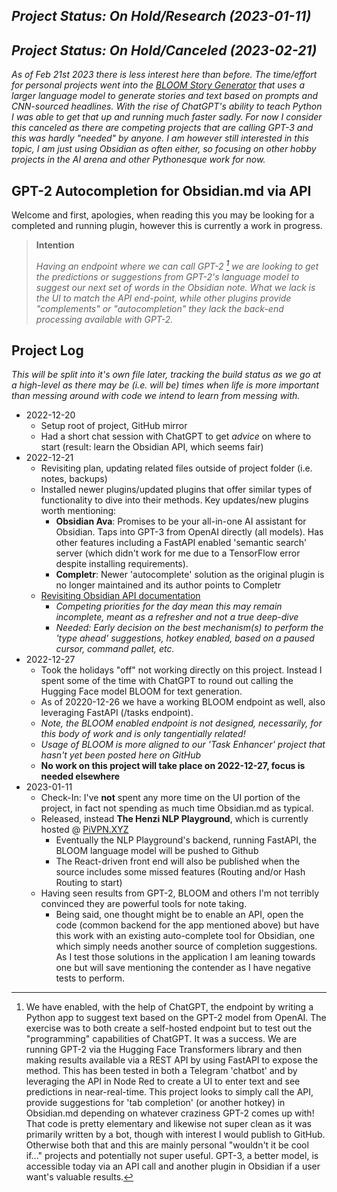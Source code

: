 ## _Project Status: **On Hold/Research (2023-01-11)**_

## _Project Status: **On Hold/Canceled (2023-02-21)**_

*As of Feb 21st 2023 there is less interest here than before. The time/effort for personal projects went into the [BLOOM Story Generator](https://nlp.henzi.org) that uses a larger language model to generate stories and text based on prompts and CNN-sourced headlines. With the rise of ChatGPT's ability to teach Python I was able to get that up and running much faster sadly. For now I consider this canceled as there are competing projects that are calling GPT-3 and this was hardly "needed" by anyone. I am however still interested in this topic, I am just using Obsidian as often either, so focusing on other hobby projects in the AI arena and other Pythonesque work for now.*

## GPT-2 Autocompletion for Obsidian.md via API

Welcome and first, apologies, when reading this you may be looking for a completed and running plugin, however this is currently a work in progress.

> **Intention**
>
> *Having an endpoint where we can call GPT-2 [^GPTAPISource] we are looking to get the predictions or suggestions from GPT-2's language model to suggest our next set of words in the Obsidian note. What we lack is the UI to match the API end-point, while other plugins provide "complements" or "autocompletion" they lack the back-end processing available with GPT-2.*

## Project Log

*This will be split into it's own file later, tracking the build status as we go at a high-level as there may be (i.e. will be) times when life is more important than messing around with code we intend to learn from messing with.*

- 2022-12-20
  - Setup root of project, GitHub mirror
  - Had a short chat session with ChatGPT to get *advice* on where to start (result: learn the Obsidian API, which seems fair)
- 2022-12-21
  - Revisiting plan, updating related files outside of project folder (i.e. notes, backups)
  - Installed newer plugins/updated plugins that offer similar types of functionality to dive into their methods. Key updates/new plugins worth mentioning:
    - **Obsidian Ava**: Promises to be your all-in-one AI assistant for Obsidian. Taps into GPT-3 from OpenAI directly (all models). Has other features including a FastAPI enabled 'semantic search' server (which didn't work for me due to a TensorFlow error despite installing requirements).
    - **Completr**: Newer 'autocomplete' solution as the original plugin is no longer maintained and its author points to Completr
  - [Revisiting Obsidian API documentation](https://github.com/obsidianmd/obsidian-api)
    - *Competing priorities for the day mean this may remain incomplete, meant as a refresher and not a true deep-dive*
    - *Needed: Early decision on the best mechanism(s) to perform the 'type ahead' suggestions, hotkey enabled, based on a paused cursor, command pallet, etc.*
- 2022-12-27
  - Took the holidays "off" not working directly on this project. Instead I spent some of the time with ChatGPT to round out calling the Hugging Face model BLOOM for text generation.
  - As of 20220-12-26 we have a working BLOOM endpoint as well, also leveraging FastAPI (/tasks endpoint).
  - *Note, the BLOOM enabled endpoint is not designed, necessarily, for this body of work and is only tangentially related!*
  - *Usage of BLOOM is more aligned to our 'Task Enhancer' project that hasn't yet been posted here on GitHub*
  - **No work on this project will take place on 2022-12-27, focus is needed elsewhere**
- 2023-01-11
  - Check-In: I've **not** spent any more time on the UI portion of the project, in fact not spending as much time Obsidian.md as typical.
  - Released, instead **The Henzi NLP Playground**, which is currently hosted @ [PiVPN.XYZ](https://pivpn.xyz)
    - Eventually the NLP Playground's backend, running FastAPI, the BLOOM language model will be pushed to Github
    - The React-driven front end will also be published when the source includes some missed features (Routing and/or Hash Routing to start)
  - Having seen results from GPT-2, BLOOM and others I'm not terribly convinced they are powerful tools for note taking.
    - Being said, one thought might be to enable an API, open the code (common backend for the app mentioned above) but have this work with an existing auto-complete tool for Obsidian, one which simply needs another source of completion suggestions. As I test those solutions in the application I am leaning towards one but will save mentioning the contender as I have negative tests to perform.
 

[^GPTAPISource]: We have enabled, with the help of ChatGPT, the endpoint by writing a Python app to suggest text based on the GPT-2 model from OpenAI. The exercise was to both create a self-hosted endpoint but to test out the "programming" capabilities of ChatGPT. It was a success. We are running GPT-2 via the Hugging Face Transformers library and then making results available via a REST API by using FastAPI to expose the method. This has been tested in both a Telegram 'chatbot' and by leveraging the API in Node Red to create a UI to enter text and see predictions in near-real-time. This project looks to simply call the API, provide suggestions for 'tab completion' (or another hotkey) in Obsidian.md depending on whatever craziness GPT-2 comes up with! That code is pretty elementary and likewise not super clean as it was primarily written by a bot, though with interest I would publish to GitHub. Otherwise both that and this are mainly personal "wouldn't it be cool if..." projects and potentially not super useful. GPT-3, a better model, is accessible today via an API call and another plugin in Obsidian if a user want's valuable results.
